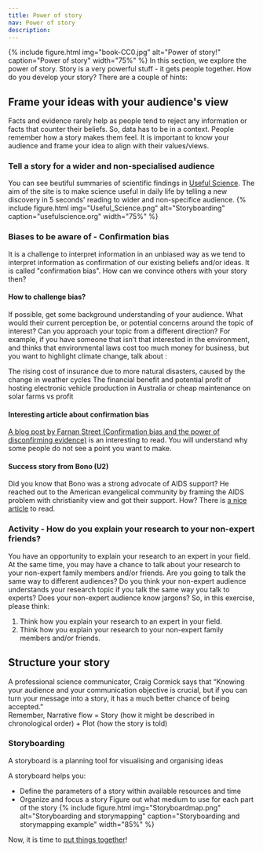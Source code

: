 ```yaml
---
title: Power of story
nav: Power of story
description:
---
```

{% include figure.html img="book-CC0.jpg" alt="Power of story!" caption="Power of story" width="75%" %}
In this section, we explore the power of story. 
Story is a very powerful stuff - it gets people together.
How do you develop your story? There are a couple of hints:

## Frame your ideas with your audience's view
Facts and evidence rarely help as people tend to reject any information or facts that counter their beliefs. So, data has to be in a context. People remember how a story makes them feel. It is important to know your audience and frame your idea to align with their values/views.

### Tell a story for a wider and non-specialised audience
You can see beutiful summaries of scientific findings in [Useful Science](https://www.usefulscience.org/). The aim of the site is to make science useful in daily life by telling  a new discovery in 5 seconds' reading to wider and non-specifice audience.
{% include figure.html img="Useful_Science.png" alt="Storyboarding" caption="usefulscience.org" width="75%" %}


### Biases to be aware of - Confirmation bias
It is a challenge to interpret information in an unbiased way as we tend to interpret information as confirmation of our existing beliefs and/or ideas. It is called "confirmation bias". How can we convince others with your story then?

#### How to challenge bias?
If possible, get some background understanding of your audience. What would their current perception be, or potential concerns around the topic of interest? Can you approach your topic from a different direction?
For example, if you have someone that isn’t that interested in the environment, and thinks that environmental laws cost too much money for business, but you want to highlight climate change, talk about :

The rising cost of insurance due to more natural disasters, caused by the change in weather cycles
The financial benefit and potential profit of hosting electronic vehicle production in Australia or cheap maintenance on solar farms vs profit

#### Interesting article about confirmation bias
[A blog post by Farnan Street (Confirmation bias and the power of disconfirming evidence)](https://fs.blog/2017/05/confirmation-bias/) is an interesting to read. You will understand why some people do not see a point you want to make.

#### Success story from Bono (U2)
Did you know that Bono was a strong advocate of AIDS support? He reached out to the American evangelical community by framing the AIDS problem with christianity view and got their support. How? There is [a nice article](https://www.pbs.org/wgbh/pages/frontline/aids/interviews/bono.html) to read. 

### Activity - How do you explain your research to your non-expert friends?
You have an opportunity to explain your research to an expert in your field. At the same time, you may have a chance to talk about your research to your non-expert family members and/or friends. Are you going to talk the same way to different audiences? Do you think your non-expert audience understands your research topic if you talk the same way you talk to experts? Does your non-expert audience know jargons? So, in this exercise, please  think:
1. Think how you explain your research to an expert in your field.
2. Think how you explain your research to your non-expert family members and/or friends.

## Structure your story
A professional science communicator, Craig Cormick says that “Knowing your audience and your communication objective is crucial, but if you can turn your message into a story, it has a much better chance of being accepted.”
<br />
Remember, Narrative flow = Story (how it might be described in chronological order) + Plot (how the story is told)

### Storyboarding
A storyboard is a planning tool for visualising and organising ideas

A storyboard helps you:
- Define the parameters of a story within available resources and time
- Organize and focus a story
Figure out what medium to use for each part of the story
{% include figure.html img="Storyboardmap.png" alt="Storyboarding and storymapping" caption="Storyboarding and storymapping example" width="85%" %}

Now, it is time to [put things together](https://griffithunilibrary.github.io/data-storytelling/content/4-Putting-things-together.html)!
